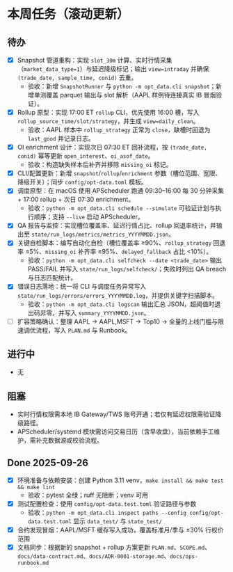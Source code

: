 # 本周任务（滚动更新）

## 待办
- [x] Snapshot 管道重构：实现 `slot_30m` 计算、实时行情采集（`market_data_type=1`）与延迟降级标记；输出 `view=intraday` 并确保 `(trade_date, sample_time, conid)` 去重。
  - 验收：新增 `SnapshotRunner` 与 `python -m opt_data.cli snapshot`；新增单测覆盖 parquet 输出与 slot 解析（AAPL 样例待连接真实 IB 冒烟验证）。
- [x] Rollup 原型：实现 17:00 ET `rollup` CLI，优先使用 16:00 槽，写入 `rollup_source_time/slot/strategy`，并生成 `view=daily_clean`。
  - 验收：AAPL 样本中 `rollup_strategy` 正常为 `close`，缺槽时回退为 `last_good` 并记录日志。
- [x] OI enrichment 设计：实现次日 07:30 ET 回补流程，按 `(trade_date, conid)` 幂等更新 `open_interest`、`oi_asof_date`。
  - 验收：构造缺失样本后补齐并移除 `missing_oi` 标记。
- [x] CLI/配置更新：新增 `snapshot`/`rollup`/`enrichment` 参数（槽位范围、宽限、降级开关）；同步 `config/opt-data.toml` 模板。
- [x] 调度原型：在 macOS 使用 APScheduler 跑通 09:30–16:00 每 30 分钟采集 + 17:00 rollup + 次日 07:30 enrichment。
  - 验收：`python -m opt_data.cli schedule --simulate` 可验证计划与执行顺序；支持 `--live` 启动 APScheduler。
- [x] QA 报告与监控：实现槽位覆盖率、延迟行情占比、rollup 回退率统计，并输出至 `state/run_logs/metrics/metrics_YYYYMMDD.json`。
- [x] 关键自检脚本：编写自动化自检（槽位覆盖率 ≥90%、`rollup_strategy` 回退率 ≤5%、`missing_oi` 补齐率 ≥95%、`delayed_fallback` 占比 <10%）。
  - 验收：`python -m opt_data.cli selfcheck --date <trade_date>` 输出 PASS/FAIL 并写入 `state/run_logs/selfcheck/`；失败时列出 QA breach 与日志匹配统计。
- [x] 错误日志落地：统一将 CLI 与调度任务异常写入 `state/run_logs/errors/errors_YYYYMMDD.log`，并提供关键字扫描脚本。
  - 验收：`python -m opt_data.cli logscan` 输出汇总 JSON，超阈值时退出码非零，并写入 `summary_YYYYMMDD.json`。
- [ ] 扩容策略确认：整理 AAPL → AAPL,MSFT → Top10 → 全量的上线门槛与限速调优流程，写入 `PLAN.md` 与 Runbook。

## 进行中
- 无

## 阻塞
- 实时行情权限需本地 IB Gateway/TWS 账号开通；若仅有延迟权限需验证降级路径。
- APScheduler/systemd 模块需访问交易日历（含早收盘），当前依赖手工维护，需补充数据源或校验流程。

## Done 2025-09-26
- [x] 环境准备与依赖安装：创建 Python 3.11 venv，`make install && make test && make lint`
  - 验收：pytest 全绿；ruff 无阻断；venv 可用
- [x] 测试配置检查：使用 `config/opt-data.test.toml` 验证路径与参数
  - 验收：`python -m opt_data.cli inspect paths --config config/opt-data.test.toml` 显示 `data_test/` 与 `state_test/`
- [x] 合约发现冒烟：AAPL/MSFT 缓存写入成功，覆盖标准月/季与 ±30% 行权价范围
- [x] 文档同步：根据新的 snapshot + rollup 方案更新 `PLAN.md`、`SCOPE.md`、`docs/data-contract.md`、`docs/ADR-0001-storage.md`、`docs/ops-runbook.md`
